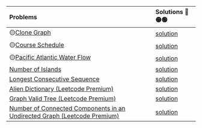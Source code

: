 | Problems      | Solutions   🔴🟡🟢 |
| :---        |  :--- |
|🟡[Clone Graph](https://leetcode.com/problems/clone-graph/)|[solution](./clone-graph.py)|
|🟡[Course Schedule](https://leetcode.com/problems/course-schedule/)|[solution](./course-schedule.py)|
|🟡[Pacific Atlantic Water Flow](https://leetcode.com/problems/pacific-atlantic-water-flow/)|[solution](./pacific-atlantic-water-flow.py)|
|[Number of Islands]()|[solution]()|
|[Longest Consecutive Sequence]()|[solution]()|
|[Alien Dictionary (Leetcode Premium)]()|[solution]()|
|[Graph Valid Tree (Leetcode Premium)]()|[solution]()|
|[Number of Connected Components in an Undirected Graph (Leetcode Premium)]()|[solution]()|